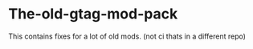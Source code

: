 # The-old-gtag-mod-pack
This contains fixes for a lot of old mods. (not ci thats in a different repo)
